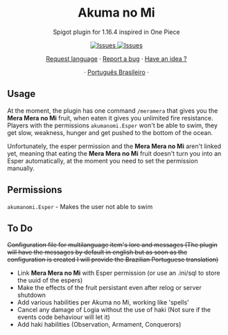 <h1 align="center">Akuma no Mi</h1>

  <p align="center">Spigot plugin for 1.16.4 inspired in One Piece</p>

  <p align="center">
     <a href="https://github.com/rafaelfaustini/akumanomi/issues">
      <img alt="Issues" src="https://img.shields.io/github/issues/rafaelfaustini/akumanomi?color=f44336" />
    </a>
     <a href="https://github.com/rafaelfaustini/akumanomi/pulls">
      <img alt="Issues" src="https://img.shields.io/github/issues-pr/rafaelfaustini/akumanomi?color=f44336" />
    </a>
  </p>
  <p align="center">
   <a href="https://github.com/rafaelfaustini/akumanomi/issues/new?assignees=rafaelfaustini&labels=Documentation%2C+Translation&template=new-language-request.md&title=%5Btranslation%5D">Request language</a>
     ·
    <a href="https://github.com/rafaelfaustini/akumanomi/issues/new?assignees=&labels=Bug+Fix&template=bug_report.md&title=%5Bbugfix%5D">Report a bug</a>
     ·
    <a href="https://github.com/rafaelfaustini/akumanomi/issues/new?assignees=&labels=feature&template=feature_request.md&title=%5Bfeature%5D">Have an idea ?</a>
  </p>
  <p align="center">
    ·
    <a href="/docs/readme_pt-BR.md">Português Brasileiro</a>
    ·
  </p>

## Usage

At the moment, the plugin has one command `/meramera` that gives you the **Mera Mera no Mi** fruit, when eaten it gives you unlimited fire resistance.
Players with the permissions `akumanomi.Esper` won't be able to swim, they get slow, weakness, hunger and get pushed to the bottom of the ocean.

Unfortunately, the esper permission and the **Mera Mera no Mi** aren't linked yet, meaning that eating the **Mera Mera no Mi** fruit doesn't turn you into an Esper automatically, at the moment you need to set the permission manually.

## Permissions

`akumanomi.Esper` - Makes the user not able to swim

## To Do

~~Configuration file for multilanguage item's lore and messages (The plugin will have the messages by default in english but as soon as the configuration is created I will provide the Brazilian Portuguese translation)~~
- Link **Mera Mera no Mi** with Esper permission (or use an .ini/sql to store the uuid of the espers)
- Make the effects of the fruit persistant even after relog or server shutdown
- Add various habilities per Akuma no Mi, working like 'spells'
- Cancel any damage of Logia without the use of haki (Not sure if the events code behaviour will let it)
- Add haki habilities (Observation, Armament, Conquerors)
